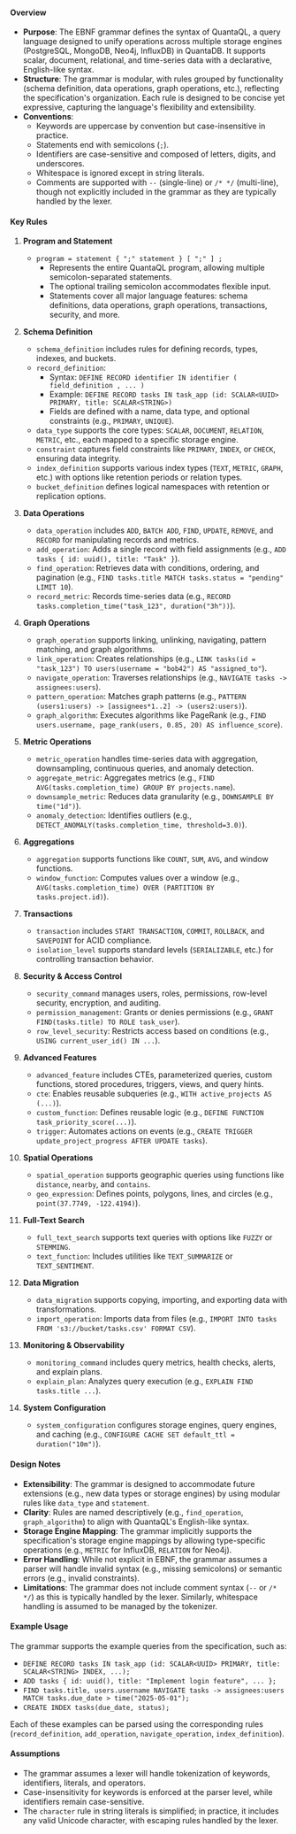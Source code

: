 #### Overview
- **Purpose**: The EBNF grammar defines the syntax of QuantaQL, a query language designed to unify operations across multiple storage engines (PostgreSQL, MongoDB, Neo4j, InfluxDB) in QuantaDB. It supports scalar, document, relational, and time-series data with a declarative, English-like syntax.
- **Structure**: The grammar is modular, with rules grouped by functionality (schema definition, data operations, graph operations, etc.), reflecting the specification's organization. Each rule is designed to be concise yet expressive, capturing the language's flexibility and extensibility.
- **Conventions**:
  - Keywords are uppercase by convention but case-insensitive in practice.
  - Statements end with semicolons (`;`).
  - Identifiers are case-sensitive and composed of letters, digits, and underscores.
  - Whitespace is ignored except in string literals.
  - Comments are supported with `--` (single-line) or `/* */` (multi-line), though not explicitly included in the grammar as they are typically handled by the lexer.

#### Key Rules

1. **Program and Statement**
   - `program = statement { ";" statement } [ ";" ] ;`
     - Represents the entire QuantaQL program, allowing multiple semicolon-separated statements.
     - The optional trailing semicolon accommodates flexible input.
     - Statements cover all major language features: schema definitions, data operations, graph operations, transactions, security, and more.

2. **Schema Definition**
   - `schema_definition` includes rules for defining records, types, indexes, and buckets.
   - `record_definition`:
     - Syntax: `DEFINE RECORD identifier IN identifier ( field_definition , ... )`
     - Example: `DEFINE RECORD tasks IN task_app (id: SCALAR<UUID> PRIMARY, title: SCALAR<STRING>)`
     - Fields are defined with a name, data type, and optional constraints (e.g., `PRIMARY`, `UNIQUE`).
   - `data_type` supports the core types: `SCALAR`, `DOCUMENT`, `RELATION`, `METRIC`, etc., each mapped to a specific storage engine.
   - `constraint` captures field constraints like `PRIMARY`, `INDEX`, or `CHECK`, ensuring data integrity.
   - `index_definition` supports various index types (`TEXT`, `METRIC`, `GRAPH`, etc.) with options like retention periods or relation types.
   - `bucket_definition` defines logical namespaces with retention or replication options.

3. **Data Operations**
   - `data_operation` includes `ADD`, `BATCH ADD`, `FIND`, `UPDATE`, `REMOVE`, and `RECORD` for manipulating records and metrics.
   - `add_operation`: Adds a single record with field assignments (e.g., `ADD tasks { id: uuid(), title: "Task" }`).
   - `find_operation`: Retrieves data with conditions, ordering, and pagination (e.g., `FIND tasks.title MATCH tasks.status = "pending" LIMIT 10`).
   - `record_metric`: Records time-series data (e.g., `RECORD tasks.completion_time("task_123", duration("3h"))`).

4. **Graph Operations**
   - `graph_operation` supports linking, unlinking, navigating, pattern matching, and graph algorithms.
   - `link_operation`: Creates relationships (e.g., `LINK tasks(id = "task_123") TO users(username = "bob42") AS "assigned_to"`).
   - `navigate_operation`: Traverses relationships (e.g., `NAVIGATE tasks -> assignees:users`).
   - `pattern_operation`: Matches graph patterns (e.g., `PATTERN (users1:users) -> [assignees*1..2] -> (users2:users)`).
   - `graph_algorithm`: Executes algorithms like PageRank (e.g., `FIND users.username, page_rank(users, 0.85, 20) AS influence_score`).

5. **Metric Operations**
   - `metric_operation` handles time-series data with aggregation, downsampling, continuous queries, and anomaly detection.
   - `aggregate_metric`: Aggregates metrics (e.g., `FIND AVG(tasks.completion_time) GROUP BY projects.name`).
   - `downsample_metric`: Reduces data granularity (e.g., `DOWNSAMPLE BY time("1d")`).
   - `anomaly_detection`: Identifies outliers (e.g., `DETECT_ANOMALY(tasks.completion_time, threshold=3.0)`).

6. **Aggregations**
   - `aggregation` supports functions like `COUNT`, `SUM`, `AVG`, and window functions.
   - `window_function`: Computes values over a window (e.g., `AVG(tasks.completion_time) OVER (PARTITION BY tasks.project.id)`).

7. **Transactions**
   - `transaction` includes `START TRANSACTION`, `COMMIT`, `ROLLBACK`, and `SAVEPOINT` for ACID compliance.
   - `isolation_level` supports standard levels (`SERIALIZABLE`, etc.) for controlling transaction behavior.

8. **Security & Access Control**
   - `security_command` manages users, roles, permissions, row-level security, encryption, and auditing.
   - `permission_management`: Grants or denies permissions (e.g., `GRANT FIND(tasks.title) TO ROLE task_user`).
   - `row_level_security`: Restricts access based on conditions (e.g., `USING current_user_id() IN ...`).

9. **Advanced Features**
   - `advanced_feature` includes CTEs, parameterized queries, custom functions, stored procedures, triggers, views, and query hints.
   - `cte`: Enables reusable subqueries (e.g., `WITH active_projects AS (...)`).
   - `custom_function`: Defines reusable logic (e.g., `DEFINE FUNCTION task_priority_score(...)`).
   - `trigger`: Automates actions on events (e.g., `CREATE TRIGGER update_project_progress AFTER UPDATE tasks`).

10. **Spatial Operations**
    - `spatial_operation` supports geographic queries using functions like `distance`, `nearby`, and `contains`.
    - `geo_expression`: Defines points, polygons, lines, and circles (e.g., `point(37.7749, -122.4194)`).

11. **Full-Text Search**
    - `full_text_search` supports text queries with options like `FUZZY` or `STEMMING`.
    - `text_function`: Includes utilities like `TEXT_SUMMARIZE` or `TEXT_SENTIMENT`.

12. **Data Migration**
    - `data_migration` supports copying, importing, and exporting data with transformations.
    - `import_operation`: Imports data from files (e.g., `IMPORT INTO tasks FROM 's3://bucket/tasks.csv' FORMAT CSV`).

13. **Monitoring & Observability**
    - `monitoring_command` includes query metrics, health checks, alerts, and explain plans.
    - `explain_plan`: Analyzes query execution (e.g., `EXPLAIN FIND tasks.title ...`).

14. **System Configuration**
    - `system_configuration` configures storage engines, query engines, and caching (e.g., `CONFIGURE CACHE SET default_ttl = duration("10m")`).

#### Design Notes
- **Extensibility**: The grammar is designed to accommodate future extensions (e.g., new data types or storage engines) by using modular rules like `data_type` and `statement`.
- **Clarity**: Rules are named descriptively (e.g., `find_operation`, `graph_algorithm`) to align with QuantaQL's English-like syntax.
- **Storage Engine Mapping**: The grammar implicitly supports the specification's storage engine mappings by allowing type-specific operations (e.g., `METRIC` for InfluxDB, `RELATION` for Neo4j).
- **Error Handling**: While not explicit in EBNF, the grammar assumes a parser will handle invalid syntax (e.g., missing semicolons) or semantic errors (e.g., invalid constraints).
- **Limitations**: The grammar does not include comment syntax (`--` or `/* */`) as this is typically handled by the lexer. Similarly, whitespace handling is assumed to be managed by the tokenizer.

#### Example Usage
The grammar supports the example queries from the specification, such as:
- `DEFINE RECORD tasks IN task_app (id: SCALAR<UUID> PRIMARY, title: SCALAR<STRING> INDEX, ...);`
- `ADD tasks { id: uuid(), title: "Implement login feature", ... };`
- `FIND tasks.title, users.username NAVIGATE tasks -> assignees:users MATCH tasks.due_date > time("2025-05-01");`
- `CREATE INDEX tasks(due_date, status);`

Each of these examples can be parsed using the corresponding rules (`record_definition`, `add_operation`, `navigate_operation`, `index_definition`).

#### Assumptions
- The grammar assumes a lexer will handle tokenization of keywords, identifiers, literals, and operators.
- Case-insensitivity for keywords is enforced at the parser level, while identifiers remain case-sensitive.
- The `character` rule in string literals is simplified; in practice, it includes any valid Unicode character, with escaping rules handled by the lexer.

